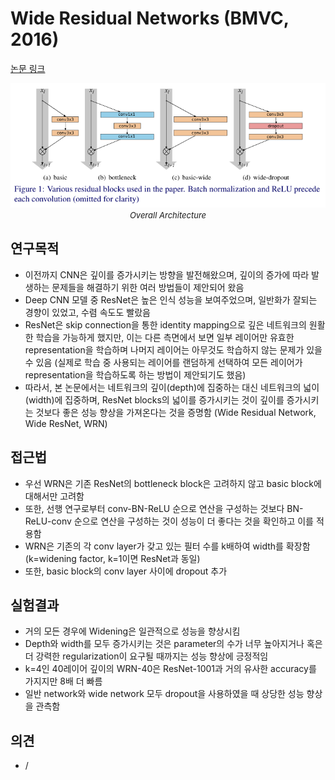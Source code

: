 # Wide Residual Networks (BMVC, 2016)

[논문 링크](https://arxiv.org/abs/1605.07146)

<p align="center">
    <img width="600" alt='fig1' src="./img/01_07_01.png?raw=true"></br>
    <em><font size=2>Overall Architecture</font></em>
</p>

## 연구목적
- 이전까지 CNN은 깊이를 증가시키는 방향을 발전해왔으며, 깊이의 증가에 따라 발생하는 문제들을 해결하기 위한 여러 방법들이 제안되어 왔음
- Deep CNN 모델 중 ResNet은 높은 인식 성능을 보여주었으며, 일반화가 잘되는 경향이 있었고, 수렴 속도도 빨랐음
- ResNet은 skip connection을 통한 identity mapping으로 깊은 네트워크의 원활한 학습을 가능하게 했지만, 이는 다른 측면에서 보면 일부 레이어만 유효한 representation을 학습하며 나머지 레이어는 아무것도 학습하지 않는 문제가 있을 수 있음 (실제로 학습 중 사용되는 레이어를 랜덤하게 선택하여 모든 레이어가 representation을 학습하도록 하는 방법이 제안되기도 했음)
- 따라서, 본 논문에서는 네트워크의 깊이(depth)에 집중하는 대신 네트워크의 넓이(width)에 집중하며, ResNet blocks의 넓이를 증가시키는 것이 깊이를 증가시키는 것보다 좋은 성능 향상을 가져온다는 것을 증명함 (Wide Residual Network, Wide ResNet, WRN)

## 접근법
- 우선 WRN은 기존 ResNet의 bottleneck block은 고려하지 않고 basic block에 대해서만 고려함
- 또한, 선행 연구로부터 conv-BN-ReLU 순으로 연산을 구성하는 것보다 BN-ReLU-conv 순으로 연산을 구성하는 것이 성능이 더 좋다는 것을 확인하고 이를 적용함
- WRN은 기존의 각 conv layer가 갖고 있는 필터 수를 k배하여 width를 확장함 (k=widening factor, k=1이면 ResNet과 동일)
- 또한, basic block의 conv layer 사이에 dropout 추가

## 실험결과
- 거의 모든 경우에 Widening은 일관적으로 성능을 향상시킴
- Depth와 width를 모두 증가시키는 것은 parameter의 수가 너무 높아지거나 혹은 더 강력한 regularization이 요구될 때까지는 성능 향상에 긍정적임
- k=4인 40레이어 깊이의 WRN-40은 ResNet-1001과 거의 유사한 accuracy를 가지지만 8배 더 빠름
- 일반 network와 wide network 모두 dropout을 사용하였을 때 상당한 성능 향상을 관측함

## 의견
- /